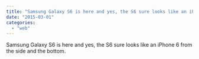 ```yaml
---
title: "Samsung Galaxy S6 is here and yes, the S6 sure looks like an iPhone 6 from the s..."
date: "2015-03-01"
categories: 
  - "web"
---
```


Samsung Galaxy S6 is here and yes, the S6 sure looks like an iPhone 6 from the side and the bottom.
